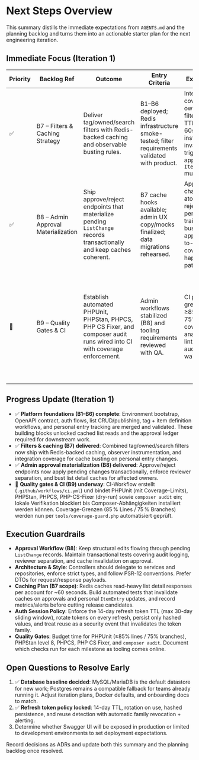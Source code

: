 # Next Steps Overview

This summary distills the immediate expectations from `AGENTS.md` and the planning backlog and turns them into an actionable starter plan for the next engineering iteration.

## Immediate Focus (Iteration 1)

| Priority | Backlog Ref | Outcome | Entry Criteria | Exit Validation | Notes |
|----------|-------------|---------|----------------|-----------------|-------|
| ✅ | B7 – Filters & Caching Strategy | Deliver tag/owned/search filters with Redis-backed caching and observable busting rules. | B1–B6 deployed; Redis infrastructure smoke-tested; filter requirements validated with product. | Integration tests cover tag + ownership filters; cache TTL fixed at 60s with instrumentation; invalidation triggered on approvals and `ItemEntry` mutations. | Cache observer metrics committed with unit coverage; align with QA on regression coverage referencing [Backlog B7](README.md#backlog-b7). |
| ✅ | B8 – Admin Approval Materialization | Ship approve/reject endpoints that materialize pending `ListChange` records transactionally and keep caches coherent. | B7 cache hooks available; admin UX copy/mocks finalized; data migrations rehearsed. | Approvals apply changes atomically; rejections persist audit trail; caches bust on approval; end-to-end tests cover happy/sad paths. | Coordinated reviewer permissions and captured rollback steps in runbook referencing [Backlog B8](README.md#backlog-b8). |
| 🚀 | B9 – Quality Gates & CI | Establish automated PHPUnit, PHPStan, PHPCS, PHP CS Fixer, and composer audit runs wired into CI with coverage enforcement. | Admin workflows stabilized (B8) and tooling requirements reviewed with QA. | CI pipeline green with ≥85% line / 75% branch coverage, static analysis & linters passing, audit clean or waivers filed. | GitHub Actions workflow `CI` provisioniert, läuft mit PHP 8.3 + pcov; Abstimmung mit QA bzgl. fehlender lokaler Composer-Installation offen. Referenz: [Backlog B9](README.md#backlog-b9). |

## Progress Update (Iteration 1)
- ✅ **Platform foundations (B1–B6) complete**: Environment bootstrap, OpenAPI contract, auth flows, list CRUD/publishing, tag + item definition workflows, and personal entry tracking are merged and validated. These building blocks unlocked cached list reads and the approval ledger required for downstream work.
- ✅ **Filters & caching (B7) delivered**: Combined tag/owned/search filters now ship with Redis-backed caching, observer instrumentation, and integration coverage for cache busting on personal entry changes.
- ✅ **Admin approval materialization (B8) delivered**: Approve/reject endpoints now apply pending changes transactionally, enforce reviewer separation, and bust list detail caches for affected owners.
- 🚧 **Quality gates & CI (B9) underway**: CI-Workflow erstellt (`.github/workflows/ci.yml`) und bindet PHPUnit (mit Coverage-Limits), PHPStan, PHPCS, PHP-CS-Fixer (dry-run) sowie `composer audit` ein; lokale Verifikation blockiert bis Composer-Abhängigkeiten installiert werden können. Coverage-Grenzen (85 % Lines / 75 % Branches) werden nun per `tools/coverage-guard.php` automatisiert geprüft.

## Execution Guardrails

- **Approval Workflow (B8)**: Keep structural edits flowing through pending `ListChange` records. Maintain transactional tests covering audit logging, reviewer separation, and cache invalidation on approval.
- **Architecture & Style**: Controllers should delegate to services and repositories, enforce strict types, and follow PSR-12 conventions. Prefer DTOs for request/response payloads.
- **Caching Plan (B7 scope)**: Redis caches read-heavy list detail responses per account for ~60 seconds. Build automated tests that invalidate caches on approvals and personal `ItemEntry` updates, and record metrics/alerts before cutting release candidates.
- **Auth Session Policy**: Enforce the 14-day refresh token TTL (max 30-day sliding window), rotate tokens on every refresh, persist only hashed values, and treat reuse as a security event that invalidates the token family.
- **Quality Gates**: Budget time for PHPUnit (≥85% lines / 75% branches), PHPStan level 8, PHPCS, PHP CS Fixer, and `composer audit`. Document which checks run for each milestone as tooling comes online.

## Open Questions to Resolve Early

1. ✅ **Database baseline decided**: MySQL/MariaDB is the default datastore for new work; Postgres remains a compatible fallback for teams already running it. Adjust iteration plans, Docker defaults, and onboarding docs to match.
2. ✅ **Refresh token policy locked**: 14-day TTL, rotation on use, hashed persistence, and reuse detection with automatic family revocation + alerting.
3. Determine whether Swagger UI will be exposed in production or limited to development environments to set deployment expectations.

Record decisions as ADRs and update both this summary and the planning backlog once resolved.
